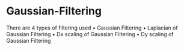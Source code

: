 # Gaussian-Filtering
There are 4 types of filtering used
• Gaussian Filtering
• Laplacian of Gaussian Filtering 
• Dx scaling of Gaussian Filtering 
• Dy scaling of Gaussian Filtering
